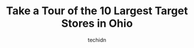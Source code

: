 ---
layout: ampstory
image: https://i0.wp.com/www.depkes.org/wp-content/uploads/2023/06/target-0-in-ohio-1685967814.jpeg?resize=640,853
author: techidn
featured: false
description: Discover the impressive array of Target options in Ohio, where you can find 10 of the largest Target establishments in the area. From renowned classics to hidden gems, Ohio offers a diverse 
title: Take a Tour of the 10 Largest Target Stores in Ohio
cover:
   title: Take a Tour of the 10 Largest Target Stores in Ohio
   subtitle: Rickpate
   background: https://www.depkes.org/wp-content/uploads/2023/06/target-0-in-ohio-1685967814.jpeg

pages: 
 - layout: thirds
   top: <h1>#1 Target</h1>
   bottom: "<p>Just another Target. Target has mostly a wide range of stuff including clothes, home, groceries, electronics, etc. I love their clothing section for cheap dresses and inc</p>"
   background: https://www.depkes.org/wp-content/uploads/2023/06/target-1-in-ohio-1685967815.jpeg
   backgroundblur: true
 - layout: thirds
   top: <h1>#2 Target</h1>
   bottom: "<p>14070 Cedar Rd, University Heights, OH 44118, United States</p>"
   background: https://www.depkes.org/wp-content/uploads/2023/06/target-2-in-ohio-1685967815.jpeg
   cta:
      link: https://www.depkes.org/blog/take-a-tour-of-the-10-largest-target-stores-in-ohio/
      text: Take a Tour of the 10 Largest Target Stores in Ohio
 - layout: thirds
   top: <h1>#3 Target</h1>
   bottom: "<p>9099 Plainfield Rd, Blue Ash, OH 45236, United States</p>"
   background: https://www.depkes.org/wp-content/uploads/2023/06/target-3-in-ohio-1685967816.jpeg
   cta:
      link: https://www.depkes.org/blog/take-a-tour-of-the-10-largest-target-stores-in-ohio/
      text: Take a Tour of the 10 Largest Target Stores in Ohio
 - layout: thirds
   top: <h1>#4 Target</h1>
   bottom: "<p>9040 Colerain Ave, Cincinnati, OH 45251, United States</p>"
   background: https://images.unsplash.com/photo-1541356665065-22676f35dd40?ixlib=rb-4.0.3&ixid=MnwxMjA3fDB8MHxwaG90by1wYWdlfHx8fGVufDB8fHx8&auto=format&fit=crop&w=640&h=853&q=80
   cta:
      link: https://www.depkes.org/blog/take-a-tour-of-the-10-largest-target-stores-in-ohio/
      text: Take a Tour of the 10 Largest Target Stores in Ohio
 - layout: thirds
   top: <h1>#5 Target</h1>
   bottom: "<p>900 E Kemper Rd, Springdale, OH 45246, United States</p>"
   background: https://images.unsplash.com/photo-1618005182384-a83a8bd57fbe?ixlib=rb-4.0.3&ixid=MnwxMjA3fDB8MHxwaG90by1wYWdlfHx8fGVufDB8fHx8&auto=format&fit=crop&w=640&h=853&q=80
   cta:
      link: https://www.depkes.org/blog/take-a-tour-of-the-10-largest-target-stores-in-ohio/
      text: Take a Tour of the 10 Largest Target Stores in Ohio
 - layout: thirds
   top: <h1>#6 Target</h1>
   bottom: "<p>8680 Beechmont Ave, Cincinnati, OH 45255, United States</p>"
   background: https://images.unsplash.com/photo-1489648022186-8f49310909a0?ixlib=rb-4.0.3&ixid=MnwxMjA3fDB8MHxwaG90by1wYWdlfHx8fGVufDB8fHx8&auto=format&fit=crop&w=640&h=853&q=80
   cta:
      link: https://www.depkes.org/blog/take-a-tour-of-the-10-largest-target-stores-in-ohio/
      text: Take a Tour of the 10 Largest Target Stores in Ohio
 - layout: thirds
   top: <h1>#7 Target</h1>
   bottom: "<p>1015 N Court St, Medina, OH 44256, United States</p>"
   background: https://images.unsplash.com/photo-1557672172-298e090bd0f1?ixlib=rb-4.0.3&ixid=MnwxMjA3fDB8MHxwaG90by1wYWdlfHx8fGVufDB8fHx8&auto=format&fit=crop&w=640&h=853&q=80
   cta:
      link: https://www.depkes.org/blog/take-a-tour-of-the-10-largest-target-stores-in-ohio/
      text: Take a Tour of the 10 Largest Target Stores in Ohio
 - layout: thirds
   middle: Continue reading...
   background: https://images.unsplash.com/photo-1602536052359-ef94c21c5948?ixlib=rb-4.0.3&ixid=MnwxMjA3fDB8MHxwaG90by1wYWdlfHx8fGVufDB8fHx8&auto=format&fit=crop&w=640&h=853&q=80
   cta:
      link: https://www.depkes.org/blog/take-a-tour-of-the-10-largest-target-stores-in-ohio/
      text: Take a Tour of the 10 Largest Target Stores in Ohio
      
---